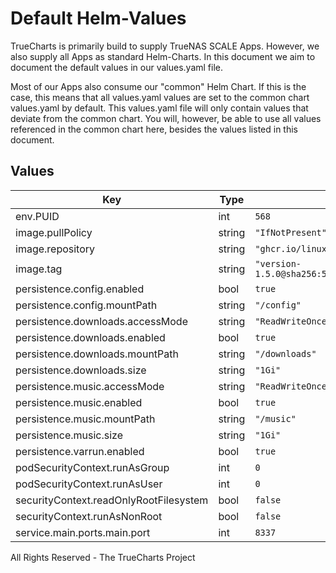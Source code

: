 # Default Helm-Values

TrueCharts is primarily build to supply TrueNAS SCALE Apps.
However, we also supply all Apps as standard Helm-Charts. In this document we aim to document the default values in our values.yaml file.

Most of our Apps also consume our "common" Helm Chart.
If this is the case, this means that all values.yaml values are set to the common chart values.yaml by default. This values.yaml file will only contain values that deviate from the common chart.
You will, however, be able to use all values referenced in the common chart here, besides the values listed in this document.

## Values

| Key | Type | Default | Description |
|-----|------|---------|-------------|
| env.PUID | int | `568` |  |
| image.pullPolicy | string | `"IfNotPresent"` |  |
| image.repository | string | `"ghcr.io/linuxserver/beets"` |  |
| image.tag | string | `"version-1.5.0@sha256:5fe39c13efe49f0c61a06f4298f75e844f34de2817802b1cbb06bed67168d093"` |  |
| persistence.config.enabled | bool | `true` |  |
| persistence.config.mountPath | string | `"/config"` |  |
| persistence.downloads.accessMode | string | `"ReadWriteOnce"` |  |
| persistence.downloads.enabled | bool | `true` |  |
| persistence.downloads.mountPath | string | `"/downloads"` |  |
| persistence.downloads.size | string | `"1Gi"` |  |
| persistence.music.accessMode | string | `"ReadWriteOnce"` |  |
| persistence.music.enabled | bool | `true` |  |
| persistence.music.mountPath | string | `"/music"` |  |
| persistence.music.size | string | `"1Gi"` |  |
| persistence.varrun.enabled | bool | `true` |  |
| podSecurityContext.runAsGroup | int | `0` |  |
| podSecurityContext.runAsUser | int | `0` |  |
| securityContext.readOnlyRootFilesystem | bool | `false` |  |
| securityContext.runAsNonRoot | bool | `false` |  |
| service.main.ports.main.port | int | `8337` |  |

All Rights Reserved - The TrueCharts Project
